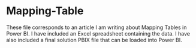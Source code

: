 # Mapping-Table
These file corresponds to an article I am writing about Mapping Tables in Power BI. I have included an Excel spreadsheet containing the data. I have also included a final solution PBIX file that can be loaded into Power BI.
